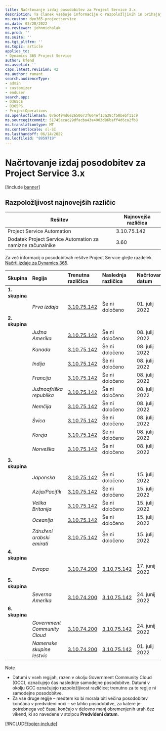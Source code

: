 ```yaml
---
title: Načrtovanje izdaj posodobitev za Project Service 3.x
description: Ta članek vsebuje informacije o razpoložljivih in prihajajočih izdajah Dynamics 365 Project Service Automation.
ms.custom: dyn365-projectservice
ms.date: 03/28/2022
ms.reviewer: johnmichalak
ms.prod: ''
ms.suite: ''
ms.tgt_pltfrm: ''
ms.topic: article
applies_to:
- Dynamics 365 Project Service
author: kfend
ms.assetid: ''
caps.latest.revision: 42
ms.author: rumant
search.audienceType:
- admin
- customizer
- enduser
search.app:
- D365CE
- D365PS
- ProjectOperations
ms.openlocfilehash: 07bc494d6e2650673f664ef13a38cf50bebf11c9
ms.sourcegitcommit: 51745acac29dfacba43a4003d86baff4d6ca2fb8
ms.translationtype: MT
ms.contentlocale: sl-SI
ms.lasthandoff: 06/14/2022
ms.locfileid: "8959719"
---
```

# <a name="update-release-schedule-for-project-service-3x"></a>Načrtovanje izdaj posodobitev za Project Service 3.x

[!include [banner](../includes/psa-now-project-operations.md)]

## <a name="latest-version-availability"></a>Razpoložljivost najnovejših različic

| Rešitev  | Najnovejša različica |
|-------|----|
| Project Service Automation    | 3.10.75.142 |
| Dodatek Project Service Automation za namizne računalnike                | 3.60          |

Za več informacij o posodobitvah rešitve Project Service glejte razdelek [Načrti izdaje za Dynamics 365](/dynamics365/release-plans/). 

| Skupina  | Regija | Trenutna različica | Naslednja različica |  Načrtovan datum
| :---   | :---   | :---   | :---   |:---   |         
|<strong>1. skupina</strong> | |  |  | |
| | <i>Prva izdaja</i> | [3.10.75.142](whats-new-ur-44.md) | Še ni določeno | 01. julij 2022
|<strong>2. skupina</strong> | |  |  | |
| | <i>Južna Amerika</i> | [3.10.75.142](whats-new-ur-44.md) | Še ni določeno | 08. julij 2022
| | <i>Kanada</i> | [3.10.75.142](whats-new-ur-44.md) | Še ni določeno | 08. julij 2022
| | <i>Indija</i> | [3.10.75.142](whats-new-ur-44.md) | Še ni določeno | 08. julij 2022
| | <i>Francija</i> | [3.10.75.142](whats-new-ur-44.md) | Še ni določeno | 08. julij 2022
| | <i>Južnoafriška republika</i> | [3.10.75.142](whats-new-ur-44.md) | Še ni določeno | 08. julij 2022
| | <i>Nemčija</i> | [3.10.75.142](whats-new-ur-44.md) | Še ni določeno | 08. julij 2022
| | <i>Švica</i> | [3.10.75.142](whats-new-ur-44.md) | Še ni določeno | 08. julij 2022
| | <i>Koreja</i> | [3.10.75.142](whats-new-ur-44.md) | Še ni določeno | 08. julij 2022
| | <i>Norveška</i> | [3.10.75.142](whats-new-ur-44.md) | Še ni določeno | 08. julij 2022
|<strong>3. skupina</strong> | |  |  | |
| | <i>Japonska</i> | [3.10.75.142](whats-new-ur-44.md) | Še ni določeno | 15. julij 2022
| | <i>Azija/Pacifik</i> | [3.10.75.142](whats-new-ur-44.md) | Še ni določeno | 15. julij 2022
| | <i>Velika Britanija</i> | [3.10.75.142](whats-new-ur-44.md) | Še ni določeno | 15. julij 2022
| | <i>Oceanija</i> | [3.10.75.142](whats-new-ur-44.md) | Še ni določeno | 15. julij 2022
| | <i>Združeni arabski emirati</i> | [3.10.75.142](whats-new-ur-44.md) | Še ni določeno | 15. julij 2022
|<strong>4. skupina</strong> | |  |  | |
| | <i>Evropa</i> | [3.10.74.200](whats-new-ur43.md) | [3.10.75.142](whats-new-ur-44.md) | 17. junij 2022
|<strong>5. skupina</strong> | |  |  | |
| | <i>Severna Amerika</i> | [3.10.74.200](whats-new-ur43.md) | [3.10.75.142](whats-new-ur-44.md) | 24. junij 2022
|<strong>6. skupina</strong> | |  |  | |
| | <i>Government Community Cloud</i> | [3.10.74.200](whats-new-ur43.md) | [3.10.75.142](whats-new-ur-44.md) | 24. junij 2022
| | <i>Namenske skupine lestvic</i> | [3.10.74.200](whats-new-ur43.md) | [3.10.75.142](whats-new-ur-44.md) | 01. julij 2022




>[!Note]
> - Datumi v vseh regijah, razen v okolju Government Community Cloud (GCC), označujejo čas naslednje samodejne posodobitve. Datumi v okolju GCC označujejo razpoložljivost različice; trenutno za te regije ni samodejne posodobitve.
> - Za vse druge regije – medtem ko bi morala biti večina posodobitev končana v predvideni noči – se lahko posodobitve, za katere je potrebnega več časa, končajo v delovno manj obremenjenih urah čez vikend, ki so navedene v stolpcu **Predvideni datum**.


[!INCLUDE[footer-include](../includes/footer-banner.md)]
